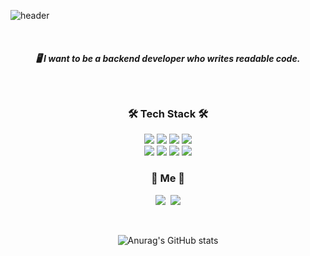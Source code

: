 ![header](https://capsule-render.vercel.app/api?type=soft&color=auto&height=150&section=header&text=JYKANG&fontSize=70&animation=twinkling)

<div align="center">

​    

<h5 align='center'> 🖥
I want to be a backend developer who writes readable code.</h5>

<br>

<h3 align="center">🛠 Tech Stack 🛠</h3>

<p align="center">
  <img src="https://img.shields.io/badge/JAVA-EE4C2C?style=for-the-badge&logo=JAVA&logoColor=white">
	<img src="https://img.shields.io/badge/Springboot-5C3EE8?style=for-the-badge&logo=Springboot&logoColor=black">    
<img src="https://img.shields.io/badge/Python-3776AB?style=for-the-badge&logo=Python&logoColor=white">
<img src="https://img.shields.io/badge/Django-FF6F00?style=for-the-badge&logo=Django&logoColor=white">
<br>
<img src="https://img.shields.io/badge/mysql-4479A1?style=for-the-badge&logo=mysql&logoColor=white">
<img src="https://img.shields.io/badge/linux-FCC624?style=for-the-badge&logo=linux&logoColor=black">
<img src="https://img.shields.io/badge/github-181717?style=for-the-badge&logo=github&logoColor=white">
<img src="https://img.shields.io/badge/git-F05032?style=for-the-badge&logo=git&logoColor=white">

<br>

<h3 align="center">🌱 Me 🌱</h3>
<p align="center">
  <a href="https://lemonade99.tistory.com"><img src="https://img.shields.io/badge/Tech%20Blog-11B48A?style=flat-square&logo=Vimeo&logoColor=white&link=https://lemonade99.tistory.com"/></a>&nbsp
  <a href="mailto:xadamantiumx@naver.com"><img src="https://img.shields.io/badge/Email-d14836?style=flat-square&logo=Gmail&logoColor=white&link=xadamantiumx@naver.com"/></a>
</p><br>

![Anurag's GitHub stats](https://github-readme-stats.vercel.app/api?username=jeeyoun-kang&theme=merko&show_icons=true)



</div>

